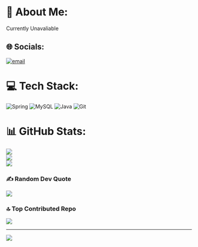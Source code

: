 # 💫 About Me:
Currently Unavaliable 


## 🌐 Socials:
[![email](https://img.shields.io/badge/Email-D14836?logo=gmail&logoColor=white)](mailto:pyaephyoaungmonywa@gmail.com) 

# 💻 Tech Stack:
![Spring](https://img.shields.io/badge/spring-%236DB33F.svg?style=for-the-badge&logo=spring&logoColor=white) ![MySQL](https://img.shields.io/badge/mysql-4479A1.svg?style=for-the-badge&logo=mysql&logoColor=white) ![Java](https://img.shields.io/badge/java-%23ED8B00.svg?style=for-the-badge&logo=openjdk&logoColor=white) ![Git](https://img.shields.io/badge/git-%23F05033.svg?style=for-the-badge&logo=git&logoColor=white)
# 📊 GitHub Stats:
![](https://github-readme-stats.vercel.app/api?username=lelouchijk&theme=dark&hide_border=false&include_all_commits=false&count_private=false)<br/>
![](https://github-readme-streak-stats.herokuapp.com/?user=lelouchijk&theme=dark&hide_border=false)<br/>
![](https://github-readme-stats.vercel.app/api/top-langs/?username=lelouchijk&theme=dark&hide_border=false&include_all_commits=false&count_private=false&layout=compact)

### ✍️ Random Dev Quote
![](https://quotes-github-readme.vercel.app/api?type=horizontal&theme=merko)

### 🔝 Top Contributed Repo
![](https://github-contributor-stats.vercel.app/api?username=lelouchijk&limit=5&theme=graywhite&combine_all_yearly_contributions=true)

---
[![](https://visitcount.itsvg.in/api?id=lelouchijk&icon=6&color=4)](https://visitcount.itsvg.in)

<!-- Proudly created with GPRM ( https://gprm.itsvg.in ) -->
